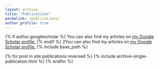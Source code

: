 ```yaml
---
layout: archive
title: "Publications"
permalink: /publications/
author_profile: true
---
```


{% if author.googlescholar %}
  You can also find my articles on <u><a href="{{author.googlescholar}}">my Google Scholar profile</a>.</u>
{% endif %}
2You can also find my articles on <u><a href="{{author.googlescholar}}">my Google Scholar profile</a>.</u>
{% include base_path %}

{% for post in site.publications reversed %}
  {% include archive-single-publication.html %}
{% endfor %}
